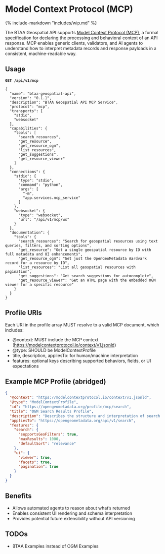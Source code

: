 # Model Context Protocol (MCP)

{% include-markdown "includes/wip.md" %}

The BTAA Geospatial API supports [Model Context Protocol (MCP)](https://modelcontextprotocol.io/specification/2025-06-18), a formal specification for declaring the processing and behavioral context of an API response. MCP enables generic clients, validators, and AI agents to understand how to interpret metadata records and response payloads in a consistent, machine-readable way.

## Usage

**```GET /api/v1/mcp```**

```
{
  "name": "btaa-geospatial-api",
  "version": "0.1.1",
  "description": "BTAA Geospatial API MCP Service",
  "protocol": "mcp",
  "transports": [
    "stdio",
    "websocket"
  ],
  "capabilities": {
    "tools": [
      "search_resources",
      "get_resource",
      "get_resource_ogm",
      "list_resources",
      "get_suggestions",
      "get_resource_viewer"
    ]
  },
  "connections": {
    "stdio": {
      "type": "stdio",
      "command": "python",
      "args": [
        "-m",
        "app.services.mcp_service"
      ]
    },
    "websocket": {
      "type": "websocket",
      "url": "/api/v1/mcp/ws"
    }
  },
  "documentation": {
    "tools": {
      "search_resources": "Search for geospatial resources using text queries, filters, and sorting options",
      "get_resource": "Get a single geospatial resource by ID with full metadata and UI enhancements",
      "get_resource_ogm": "Get just the OpenGeoMetadata Aardvark record for a resource by ID",
      "list_resources": "List all geospatial resources with pagination",
      "get_suggestions": "Get search suggestions for autocomplete",
      "get_resource_viewer": "Get an HTML page with the embedded OGM viewer for a specific resource"
    }
  }
}
```

## Profile URIs

Each URI in the profile array MUST resolve to a valid MCP document, which includes:

* @context: MUST include the MCP context (https://modelcontextprotocol.io/context/v1.jsonld)  
* @type: SHOULD be ModelContextProfile  
* title, description, appliesTo: for human/machine interpretation  
* features: optional keys describing supported behaviors, fields, or UI expectations

## Example MCP Profile (abridged)

```json
{
  "@context": "https://modelcontextprotocol.io/context/v1.jsonld",
  "@type": "ModelContextProfile",
  "id": "https://opengeometadata.org/profile/mcp/search",
  "title": "OGM Search Results Profile",
  "description": "Describes the structure and interpretation of search results.",
  "appliesTo": "https://opengeometadata.org/api/v1/search",
  "features": {
    "search": {
      "supportsGeoFilters": true,
      "maxResults": 1000,
      "defaultSort": "relevance"
    },
    "ui": {
      "viewer": true,
      "facets": true,
      "pagination": true
    }
  }
}
```

## Benefits

* Allows automated agents to reason about what’s returned  
* Enables consistent UI rendering and schema interpretation  
* Provides potential future extensibility without API versioning


## TODOs

* BTAA Examples instead of OGM Examples